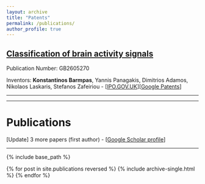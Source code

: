 ```yaml
---
layout: archive
title: "Patents"
permalink: /publications/
author_profile: true
---
```


## [Classification of brain activity signals](https://www.ipo.gov.uk/p-ipsum/Case/PublicationNumber/GB2605270) 
Publication Number: GB2605270 <br />

Inventors: **Konstantinos Barmpas**, Yannis Panagakis, Dimitrios Adamos, Nikolaos Laskaris, Stefanos Zafeiriou - [[IPO.GOV.UK](https://www.ipo.gov.uk/p-ipsum/Case/PublicationNumber/GB2605270)][[Google Patents](https://patents.google.com/patent/GB2605270A/en?oq=GB2605270A)]

--- 
--- 

# Publications

[Update] 3 more papers (first author) - [[Google Scholar profile](https://scholar.google.com/citations?user=JkRlsiQAAAAJ&hl=el&oi=ao)]

---

{% include base_path %}

{% for post in site.publications reversed %}
  {% include archive-single.html %}
{% endfor %}
